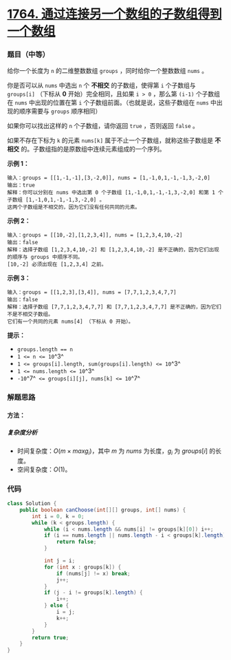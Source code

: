 # [1764. 通过连接另一个数组的子数组得到一个数组](https://leetcode.cn/problems/form-array-by-concatenating-subarrays-of-another-array/)

### 题目（中等）

给你一个长度为 `n` 的二维整数数组 `groups` ，同时给你一个整数数组 `nums` 。

你是否可以从 `nums` 中选出 `n` 个 **不相交** 的子数组，使得第 `i` 个子数组与 `groups[i]` （下标从 **0** 开始）完全相同，且如果 `i > 0` ，那么第 `(i-1)` 个子数组在 `nums` 中出现的位置在第 `i` 个子数组前面。（也就是说，这些子数组在 `nums` 中出现的顺序需要与 `groups` 顺序相同）

如果你可以找出这样的 `n` 个子数组，请你返回 `true` ，否则返回 `false` 。

如果不存在下标为 `k` 的元素 `nums[k]` 属于不止一个子数组，就称这些子数组是 **不相交** 的。子数组指的是原数组中连续元素组成的一个序列。

**示例 1：**

```
输入：groups = [[1,-1,-1],[3,-2,0]], nums = [1,-1,0,1,-1,-1,3,-2,0]
输出：true
解释：你可以分别在 nums 中选出第 0 个子数组 [1,-1,0,1,-1,-1,3,-2,0] 和第 1 个子数组 [1,-1,0,1,-1,-1,3,-2,0] 。
这两个子数组是不相交的，因为它们没有任何共同的元素。
```

**示例 2：**

```
输入：groups = [[10,-2],[1,2,3,4]], nums = [1,2,3,4,10,-2]
输出：false
解释：选择子数组 [1,2,3,4,10,-2] 和 [1,2,3,4,10,-2] 是不正确的，因为它们出现的顺序与 groups 中顺序不同。
[10,-2] 必须出现在 [1,2,3,4] 之前。
```

**示例 3：**

```
输入：groups = [[1,2,3],[3,4]], nums = [7,7,1,2,3,4,7,7]
输出：false
解释：选择子数组 [7,7,1,2,3,4,7,7] 和 [7,7,1,2,3,4,7,7] 是不正确的，因为它们不是不相交子数组。
它们有一个共同的元素 nums[4] （下标从 0 开始）。
```

**提示：**

* `groups.length == n`
* `1 <= n <= 10`^3^
* `1 <= groups[i].length, sum(groups[i].length) <= 10`^3^
* `1 <= nums.length <= 10`^3^
* `-10`^7^` <= groups[i][j], nums[k] <= 10`^7^


### 解题思路

#### 方法：

##### 复杂度分析

- 时间复杂度：$O(m \times maxg_i)$，其中 $m$ 为 $nums$ 为长度，$g_i$ 为 $groups[i]$ 的长度。
- 空间复杂度：$O(1)$。

### 代码

```java
class Solution {
    public boolean canChoose(int[][] groups, int[] nums) {
        int i = 0, k = 0;
        while (k < groups.length) {
            while (i < nums.length && nums[i] != groups[k][0]) i++;
            if (i == nums.length || nums.length - i < groups[k].length) {
                return false;
            }

            int j = i;
            for (int x : groups[k]) {
                if (nums[j] != x) break;
                j++;
            }
            if (j - i != groups[k].length) {
                i++;
            } else {
                i = j;
                k++;
            }
        }
        return true;
    }
}
```
